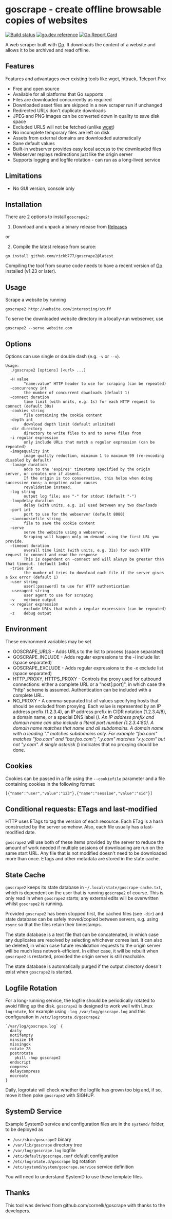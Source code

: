 # goscrape - create offline browsable copies of websites

[![Build status](https://github.com/rickb777/goscrape2/actions/workflows/go.yaml/badge.svg?branch=main)](https://github.com/rickb777/goscrape2/actions)
[![go.dev reference](https://img.shields.io/badge/go.dev-reference-007d9c?logo=go&logoColor=white&style=flat-square)](https://pkg.go.dev/github.com/rickb777/goscrape2)
[![Go Report Card](https://goreportcard.com/badge/github.com/rickb777/goscrape2)](https://goreportcard.com/report/github.com/rickb777/goscrape2)

A web scraper built with [Go](https://go.dev/). It downloads the content of a website and allows it to be archived and
read offline.

## Features

Features and advantages over existing tools like wget, httrack, Teleport Pro:

* Free and open source
* Available for all platforms that Go supports
* Files are downloaded concurrently as required
* Downloaded asset files are skipped in a new scraper run if unchanged
* Redirected URLs don't duplicate downloads
* JPEG and PNG images can be converted down in quality to save disk space
* Excluded URLS will not be fetched (unlike [wget](https://savannah.gnu.org/bugs/?20808))
* No incomplete temporary files are left on disk
* Assets from external domains are downloaded automatically
* Sane default values
* Built-in webserver provides easy local access to the downloaded files
* Webserver replays redirections just like the origin server
* Supports logging and logfile rotation - can run as a long-lived service

## Limitations

* No GUI version, console only

## Installation

There are 2 options to install `goscrape2`:

1. Download and unpack a binary release from [Releases](https://github.com/rickb777/goscrape2/releases)

or

2. Compile the latest release from source:

```
go install github.com/rickb777/goscrape2@latest
```

Compiling the tool from source code needs to have a recent version of [Go](https://go.dev/) installed (v1.23 or later).

## Usage

Scrape a website by running

```
goscrape2 http://website.com/interesting/stuff
```

To serve the downloaded website directory in a locally-run webserver, use

```
goscrape2 --serve website.com
```

## Options

Options can use single or double dash (e.g. `-v` or `--v`).

```
Usage:
  ./goscrape2 [options] [<url> ...]

  -H value
    	"name:value" HTTP header to use for scraping (can be repeated)
  -concurrency int
    	the number of concurrent downloads (default 1)
  -connect duration
    	time limit (with units, e.g. 1s) for each HTTP request to connect (default 30s)
  -cookies string
    	file containing the cookie content
  -depth int
    	download depth limit (default unlimited)
  -dir directory
    	directory to write files to and to serve files from
  -i regular expression
    	only include URLs that match a regular expression (can be repeated)
  -imagequality int
    	image quality reduction, minimum 1 to maximum 99 (re-encoding disabled by default)
  -laxage duration
    	adds to the 'expires' timestamp specified by the origin server, or creates one if absent.
    	If the origin is too conservative, this helps when doing successive runs; a negative value causes
    	revalidation instead.
  -log string
    	output log file; use "-" for stdout (default "-")
  -loopdelay duration
    	delay (with units, e.g. 1s) used between any two downloads
  -port int
    	port to use for the webserver (default 8080)
  -savecookiefile string
    	file to save the cookie content
  -serve
    	serve the website using a webserver.
    	Scraping will happen only on demand using the first URL you provide.
  -timeout duration
    	overall time limit (with units, e.g. 31s) for each HTTP request to connect and read the response
    	This is dependent on -connect and will always be greater than that timeout. (default 1m0s)
  -tries int
    	the number of tries to download each file if the server gives a 5xx error (default 1)
  -user string
    	user[:password] to use for HTTP authentication
  -useragent string
    	user agent to use for scraping
  -v	verbose output
  -x regular expression
    	exclude URLs that match a regular expression (can be repeated)
  -z	debug output
```

## Environment

These environment variables may be set

* GOSCRAPE_URLS - Adds URLs to the list to process (space separated)
* GOSCRAPE_INCLUDE - Adds regular expressions to the -i include list (space separated)
* GOSCRAPE_EXCLUDE - Adds regular expressions to the -x exclude list (space separated)
* HTTP_PROXY, HTTPS_PROXY - Controls the proxy used for outbound connections: either a complete URL or a "host[:port]",
  in which case the "http" scheme is assumed. Authentication can be included with a complete URL.
* NO_PROXY - A comma-separated list of values specifying hosts that should be excluded from proxying. Each value is
  represented by an IP address prefix (1.2.3.4), an IP address prefix in CIDR notation (1.2.3.4/8), a domain name, or a
  special DNS label (*). An IP address prefix and domain name can also include a literal port number (1.2.3.4:80). A
  domain name matches that name and all subdomains. A domain name with a leading "." matches subdomains only. For
  example "foo.com" matches "foo.com" and "bar.foo.com"; ".y.com" matches "x.y.com" but not "y.com". A single
  asterisk (*) indicates that no proxying should be done.

## Cookies

Cookies can be passed in a file using the `--cookiefile` parameter and a file containing
cookies in the following format:

```
[{"name":"user","value":"123"},{"name":"sessioe","value":"sid"}]
```

## Conditional requests: ETags and last-modified

HTTP uses ETags to tag the version of each resource. Each ETag is a hash constructed by the server somehow. Also, each
file usually has a last-modified date.

`goscrape2` will use both of these items provided by the server to reduce the amount of work needed if multiple sessions
of downloading are run on the same start URL. Any file that is not modified doesn't need to be downloaded more than
once. ETags and other metadata are stored in the state cache.

## State Cache

`goscrape2` keeps its state database in `~/.local/state/goscrape-cache.txt`, which is dependent on the user that is
running `goscrape2` of course. This is only read in when `goscrape2` starts; any external edits will be overwritten
whilst `goscrape2` is running.

Provided `goscrape2` has been stopped first, the cached files (see `-dir`) and state database can be safely moved/copied
between servers, e.g. using `rsync` so that the files retain their timestamps.

The state database is a text file that can be concatenated, in which case any duplicates are resolved by selecting
whichever comes last. It can also be deleted, in which case future revalidation requests to the origin server will be
much less network-efficient. In either case, it will be rebuilt when `goscrape2` is restarted, provided the origin
server is still reachable.

The state database is automatically purged if the output directory doesn't exist when `goscrape2` is started.

## Logfile Rotation

For a long-running service, the logfile should be periodically rotated to avoid filling up the disk. `goscrape2` is
designed to work well with Linux `logrotate`, for example using `-log /var/log/goscrape.log` and this configuration in
`/etc/logrotate.d/goscrape2`

```
`/var/log/goscrape.log` {
  daily
  notifempty
  minsize 1M
  missingok
  rotate 28
  postrotate
    pkill -hup goscrape2
  endscript
  compress
  delaycompress
  nocreate
}
```

Daily, logrotate will check whether the logfile has grown too big and, if so, move it then poke `goscrape2` with SIGHUP.

## SystemD Service

Example SystemD service and configuration files are in the `systemd/` folder, to be deployed as

* `/usr/sbin/goscrape2` binary
* `/var/lib/goscrape` directory tree
* `/var/log/goscrape.log` logfile
* `/etc/default/goscrape.conf` default configuration
* `/etc/logrotate.d/goscrape` log rotation
* `/etc/systemd/system/goscrape.service` service definition

You will need to understand SystemD to use these template files.

## Thanks

This tool was derived from github.com/cornelk/goscrape with thanks to the developers.
